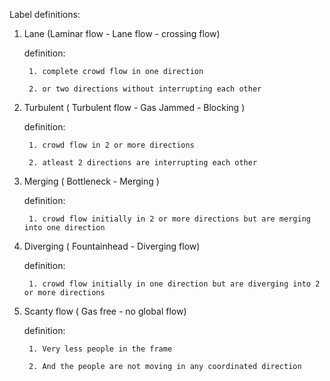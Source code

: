 Label definitions:

1. Lane (Laminar flow - Lane flow - crossing flow)

    definition: 

        1. complete crowd flow in one direction

        2. or two directions without interrupting each other

2. Turbulent ( Turbulent flow - Gas Jammed - Blocking )

    definition:

        1. crowd flow in 2 or more directions 

        2. atleast 2 directions are interrupting each other

3. Merging ( Bottleneck - Merging  )

    definition:

        1. crowd flow initially in 2 or more directions but are merging into one direction

4. Diverging ( Fountainhead - Diverging flow)

    definition:

        1. crowd flow initially in one direction but are diverging into 2 or more directions

5. Scanty flow ( Gas free - no global flow)

    definition:

        1. Very less people in the frame

        2. And the people are not moving in any coordinated direction
